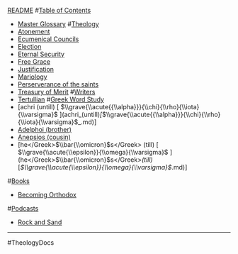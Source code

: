 [README](README.md)
#[Table of Contents](Table_of_Contents.md)
- [Master Glossary](Master_Glossary.md)
#[Theology](Theology.md)
- [Atonement](Atonement.md)
- [Ecumenical Councils](Ecumenical_Councils.md)
- [Election](Election.md)
- [Eternal Security](Eternal_Security.md)
- [Free Grace](Free_Grace.md)
- [Justification](Justification.md)
- [Mariology](Mariology.md)
- [Perserverance of the saints](Perserverance_of_the_saints.md)
- [Treasury of Merit](Treasury_of_Merit.md)
#[Writers](Writers.md)
- [Tertullian](Tertullian.md)
#[Greek Word Study](Greek_Word_Study.md)
- [achri (untill) \[ $\\grave{\\acute{{\\alpha}}}{\\chi}{\\rho}{\\iota}{\\varsigma}$ \](achri_(untill)_\[_$\\grave{\\acute{{\\alpha}}}{\\chi}{\\rho}{\\iota}{\\varsigma}$_\.md)]
- [Adelphoi (brother)](Adelphoi_(brother).md)
- [Anepsios (cousin)](Anepsios_(cousin).md)
- [<Greek>he<\/Greek>$\\bar{\\omicron}$<Greek>s<\/Greek> (till) \[ $\\grave{\\acute{\\epsilon}}{\\omega}{\\varsigma}$ \](<Greek>he<\/Greek>$\\bar{\\omicron}$<Greek>s<\/Greek>_(till)_\[_$\\grave{\\acute{\\epsilon}}{\\omega}{\\varsigma}$_\.md)]

#[Books](Books.md)
- [Becoming Orthodox](Becoming_Orthodox.md)

#[Podcasts](Podcasts.md)
- [Rock and Sand](Rock_and_Sand.md)
---

#TheologyDocs